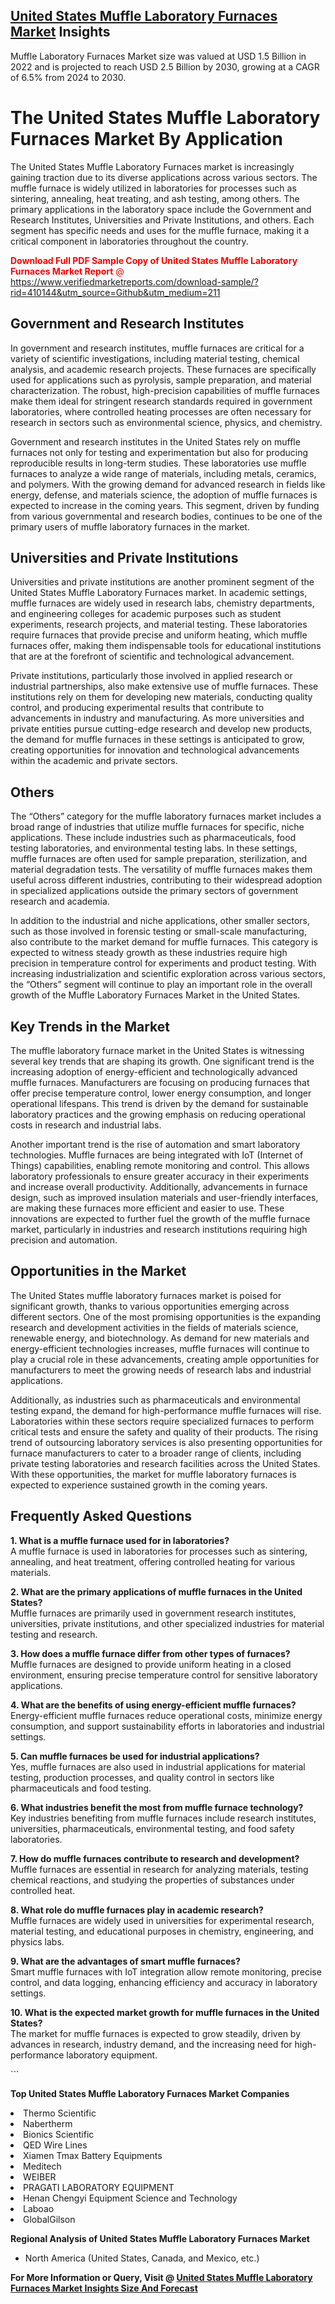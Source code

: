 <h2><a href="https://www.verifiedmarketreports.com/download-sample/?rid=410144&amp;utm_source=Github&amp;utm_medium=211" target="_blank">United States Muffle Laboratory Furnaces Market</a> Insights</h2><p>Muffle Laboratory Furnaces Market size was valued at USD 1.5 Billion in 2022 and is projected to reach USD 2.5 Billion by 2030, growing at a CAGR of 6.5% from 2024 to 2030.</p><p><h1>The United States Muffle Laboratory Furnaces Market By Application</h1><p>The United States Muffle Laboratory Furnaces market is increasingly gaining traction due to its diverse applications across various sectors. The muffle furnace is widely utilized in laboratories for processes such as sintering, annealing, heat treating, and ash testing, among others. The primary applications in the laboratory space include the Government and Research Institutes, Universities and Private Institutions, and others. Each segment has specific needs and uses for the muffle furnace, making it a critical component in laboratories throughout the country. <p><span class=""><span style="color: #ff0000;"><strong>Download Full PDF Sample Copy of United States Muffle Laboratory Furnaces Market Report</strong> @ </span><a href="https://www.verifiedmarketreports.com/download-sample/?rid=410144&amp;utm_source=Github&amp;utm_medium=211" target="_blank">https://www.verifiedmarketreports.com/download-sample/?rid=410144&amp;utm_source=Github&amp;utm_medium=211</a></span></p></p><h2>Government and Research Institutes</h2><p>In government and research institutes, muffle furnaces are critical for a variety of scientific investigations, including material testing, chemical analysis, and academic research projects. These furnaces are specifically used for applications such as pyrolysis, sample preparation, and material characterization. The robust, high-precision capabilities of muffle furnaces make them ideal for stringent research standards required in government laboratories, where controlled heating processes are often necessary for research in sectors such as environmental science, physics, and chemistry.</p><p>Government and research institutes in the United States rely on muffle furnaces not only for testing and experimentation but also for producing reproducible results in long-term studies. These laboratories use muffle furnaces to analyze a wide range of materials, including metals, ceramics, and polymers. With the growing demand for advanced research in fields like energy, defense, and materials science, the adoption of muffle furnaces is expected to increase in the coming years. This segment, driven by funding from various governmental and research bodies, continues to be one of the primary users of muffle laboratory furnaces in the market.</p><h2>Universities and Private Institutions</h2><p>Universities and private institutions are another prominent segment of the United States Muffle Laboratory Furnaces market. In academic settings, muffle furnaces are widely used in research labs, chemistry departments, and engineering colleges for academic purposes such as student experiments, research projects, and material testing. These laboratories require furnaces that provide precise and uniform heating, which muffle furnaces offer, making them indispensable tools for educational institutions that are at the forefront of scientific and technological advancement.</p><p>Private institutions, particularly those involved in applied research or industrial partnerships, also make extensive use of muffle furnaces. These institutions rely on them for developing new materials, conducting quality control, and producing experimental results that contribute to advancements in industry and manufacturing. As more universities and private entities pursue cutting-edge research and develop new products, the demand for muffle furnaces in these settings is anticipated to grow, creating opportunities for innovation and technological advancements within the academic and private sectors.</p><h2>Others</h2><p>The “Others” category for the muffle laboratory furnaces market includes a broad range of industries that utilize muffle furnaces for specific, niche applications. These include industries such as pharmaceuticals, food testing laboratories, and environmental testing labs. In these settings, muffle furnaces are often used for sample preparation, sterilization, and material degradation tests. The versatility of muffle furnaces makes them useful across different industries, contributing to their widespread adoption in specialized applications outside the primary sectors of government research and academia.</p><p>In addition to the industrial and niche applications, other smaller sectors, such as those involved in forensic testing or small-scale manufacturing, also contribute to the market demand for muffle furnaces. This category is expected to witness steady growth as these industries require high precision in temperature control for experiments and product testing. With increasing industrialization and scientific exploration across various sectors, the “Others” segment will continue to play an important role in the overall growth of the Muffle Laboratory Furnaces Market in the United States.</p><h2>Key Trends in the Market</h2><p>The muffle laboratory furnace market in the United States is witnessing several key trends that are shaping its growth. One significant trend is the increasing adoption of energy-efficient and technologically advanced muffle furnaces. Manufacturers are focusing on producing furnaces that offer precise temperature control, lower energy consumption, and longer operational lifespans. This trend is driven by the demand for sustainable laboratory practices and the growing emphasis on reducing operational costs in research and industrial labs.</p><p>Another important trend is the rise of automation and smart laboratory technologies. Muffle furnaces are being integrated with IoT (Internet of Things) capabilities, enabling remote monitoring and control. This allows laboratory professionals to ensure greater accuracy in their experiments and increase overall productivity. Additionally, advancements in furnace design, such as improved insulation materials and user-friendly interfaces, are making these furnaces more efficient and easier to use. These innovations are expected to further fuel the growth of the muffle furnace market, particularly in industries and research institutions requiring high precision and automation.</p><h2>Opportunities in the Market</h2><p>The United States muffle laboratory furnaces market is poised for significant growth, thanks to various opportunities emerging across different sectors. One of the most promising opportunities is the expanding research and development activities in the fields of materials science, renewable energy, and biotechnology. As demand for new materials and energy-efficient technologies increases, muffle furnaces will continue to play a crucial role in these advancements, creating ample opportunities for manufacturers to meet the growing needs of research labs and industrial applications.</p><p>Additionally, as industries such as pharmaceuticals and environmental testing expand, the demand for high-performance muffle furnaces will rise. Laboratories within these sectors require specialized furnaces to perform critical tests and ensure the safety and quality of their products. The rising trend of outsourcing laboratory services is also presenting opportunities for furnace manufacturers to cater to a broader range of clients, including private testing laboratories and research facilities across the United States. With these opportunities, the market for muffle laboratory furnaces is expected to experience sustained growth in the coming years.</p><h2>Frequently Asked Questions</h2><p><strong>1. What is a muffle furnace used for in laboratories?</strong><br> A muffle furnace is used in laboratories for processes such as sintering, annealing, and heat treatment, offering controlled heating for various materials.</p><p><strong>2. What are the primary applications of muffle furnaces in the United States?</strong><br> Muffle furnaces are primarily used in government research institutes, universities, private institutions, and other specialized industries for material testing and research.</p><p><strong>3. How does a muffle furnace differ from other types of furnaces?</strong><br> Muffle furnaces are designed to provide uniform heating in a closed environment, ensuring precise temperature control for sensitive laboratory applications.</p><p><strong>4. What are the benefits of using energy-efficient muffle furnaces?</strong><br> Energy-efficient muffle furnaces reduce operational costs, minimize energy consumption, and support sustainability efforts in laboratories and industrial settings.</p><p><strong>5. Can muffle furnaces be used for industrial applications?</strong><br> Yes, muffle furnaces are also used in industrial applications for material testing, production processes, and quality control in sectors like pharmaceuticals and food testing.</p><p><strong>6. What industries benefit the most from muffle furnace technology?</strong><br> Key industries benefiting from muffle furnaces include research institutes, universities, pharmaceuticals, environmental testing, and food safety laboratories.</p><p><strong>7. How do muffle furnaces contribute to research and development?</strong><br> Muffle furnaces are essential in research for analyzing materials, testing chemical reactions, and studying the properties of substances under controlled heat.</p><p><strong>8. What role do muffle furnaces play in academic research?</strong><br> Muffle furnaces are widely used in universities for experimental research, material testing, and educational purposes in chemistry, engineering, and physics labs.</p><p><strong>9. What are the advantages of smart muffle furnaces?</strong><br> Smart muffle furnaces with IoT integration allow remote monitoring, precise control, and data logging, enhancing efficiency and accuracy in laboratory settings.</p><p><strong>10. What is the expected market growth for muffle furnaces in the United States?</strong><br> The market for muffle furnaces is expected to grow steadily, driven by advances in research, industry demand, and the increasing need for high-performance laboratory equipment.</p>```</p><p><strong>Top United States Muffle Laboratory Furnaces Market Companies</strong></p><div data-test-id=""><p><li>Thermo Scientific</li><li> Nabertherm</li><li> Bionics Scientific</li><li> QED Wire Lines</li><li> Xiamen Tmax Battery Equipments</li><li> Meditech</li><li> WEIBER</li><li> PRAGATI LABORATORY EQUIPMENT</li><li> Henan Chengyi Equipment Science and Technology</li><li> Laboao</li><li> GlobalGilson</li></p><div><strong>Regional Analysis of&nbsp;United States Muffle Laboratory Furnaces Market</strong></div><ul><li dir="ltr"><p dir="ltr">North America&nbsp;(United States, Canada, and Mexico, etc.)</p></li></ul><p><strong>For More Information or Query, Visit @&nbsp;</strong><strong><a href="https://www.verifiedmarketreports.com/product/muffle-laboratory-furnaces-market/?utm_source=Github&amp;utm_medium=211" target="_blank">United States Muffle Laboratory Furnaces Market Insights Size And Forecast</a></strong></p></div>
